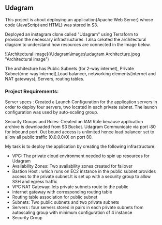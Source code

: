 **Udagram**
---

This project is about deploying an application(Apache Web Server) whose code (JavaScript and HTML) was stored in S3.

Deployed an instagram clone called "Udagram" using Terraform to provision the necessary infrastructures. I also created the architectural diagram to understand how resources are connected in the image below.

![Architectural image](\Udagram\images\udagram Architecture.jpeg "Architectural image")

The architecture has Public Subnets (for 2-way internet), Private Subnet(one-way internet),Load balancer, networking elements(internet and NAT gateways), Servers, routing tables.

### Project Requirements:

Server specs : Created a Launch Configuration for the application servers in order to deploy four servers, two located in each private subnet. The launch configuration was used by auto-scaling group.

Security Groups and Roles: Created an IAM Role because application archive is downloaded from S3 Bucket. Udagram Communicate via port :80 for inbound port. Out bound access is unlimited hence load balancer set to allow all public traffic (0.0.0.0/0) on port 80. 

My task is to deploy the application by creating the following  infrastructure:

- VPC: The private cloud environment needed to spin up resources for Udagram
- Availability Zones: Two availability zones created for failover
- Bastion Host : which runs on EC2 instance in the public subnet provides access to the private subnet.It is set up with a security group to allow SSH and egress traffic
- VPC NAT Gateway: lets private subnets route to the public
- Internet gateway with corresponding routing table
- Routing table association for public subnet
- Subnets: Two public subnets and two private subnets
- Servers : four servers stored in pairs in each private subnets from autoscaling group with minimum configuration of 4 instance
- Security Group 